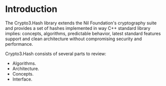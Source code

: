 # Introduction

The Crypto3.Hash library extends the Nil Foundation's cryptography suite and provides a set of hashes 
 implemented in way C++ standard library implies: concepts, algorithms, predictable behavior, latest standard features support and clean architecture without compromising security and performance.
 
 Crypto3.Hash consists of several parts to review:
  * Algorithms.
  * Architecture.
  * Concepts.
  * Interface.